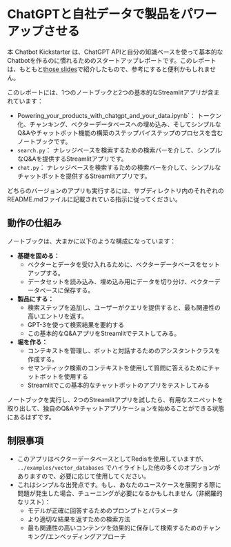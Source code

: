 # ChatGPTと自社データで製品をパワーアップさせる

本 Chatbot Kickstarter は、ChatGPT APIと自分の知識ベースを使って基本的なChatbotを作るのに慣れるためのスタートアップレポートです。このレポートは、もともと[those slides](https://drive.google.com/file/d/1dB-RQhZC_Q1iAsHkNNdkqtxxXqYODFYy/view?usp=share_link)で紹介したもので、参考にすると便利かもしれません。

このレポートには、1つのノートブックと2つの基本的なStreamlitアプリが含まれています：
- Powering_your_products_with_chatgpt_and_your_data.ipynb`： トークン化、チャンキング、ベクターデータベースへの埋め込み、そしてシンプルなQ&Aやチャットボット機能の構築のステップバイステップのプロセスを含むノートブックです。
- `search.py`： ナレッジベースを検索するための検索バーを介して、シンプルなQ&Aを提供するStreamlitアプリです。
- `chat.py`： ナレッジベースを検索するための検索バーを介して、シンプルなチャットボットを提供するStreamlitアプリです。

どちらのバージョンのアプリも実行するには、サブディレクトリ内のそれぞれのREADME.mdファイルに記載されている指示に従ってください。

## 動作の仕組み

ノートブックは、大まかに以下のような構成になっています：
- **基礎を固める：** 
    - ベクターとデータを受け入れるために、ベクターデータベースをセットアップする。
    - データセットを読み込み、埋め込み用にデータを切り分け、ベクターデータベースに保存する。
- **製品にする：**
    - 検索ステップを追加し、ユーザーがクエリを提供すると、最も関連性の高いエントリを返す。
    - GPT-3を使って検索結果を要約する
    - この基本的なQ&AアプリをStreamlitでテストしてみる。
- **堀を作る：**
    - コンテキストを管理し、ボットと対話するためのアシスタントクラスを作成する。
    - セマンティック検索のコンテキストを使用して質問に答えるためにチャットボットを使用する
    - Streamlitでこの基本的なチャットボットのアプリをテストしてみる

ノートブックを実行し、2つのStreamlitアプリを試したら、有用なスニペットを取り出して、独自のQ&Aやチャットアプリケーションを始めることができる状態にあるはずです。

## 制限事項

- このアプリはベクターデータベースとしてRedisを使用していますが、 `../examples/vector_databases` でハイライトした他の多くのオプションがありますので、必要に応じて使用してください。
- これはシンプルな出発点です。もし、あなたのユースケースを展開する際に問題が発生した場合、チューニングが必要になるかもしれません（非網羅的なリスト）：
    - モデルが正確に回答するためのプロンプトとパラメータ
    - より適切な結果を返すための検索方法
    - 最も関連性の高いコンテンツを効果的に保存して検索するためのチャンキング/エンベッディングアプローチ
